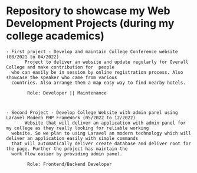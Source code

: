 # Repository to showcase my Web Development Projects (during my college academics)

    - First project - Develop and maintain College Conference website (08/2021 to 04/2022)
           Project to deliver an website and update regularly for Overall College and make contribution for  people 
      who can easily be in session by online registration process. Also showcase the speaker who came from various 
      countries. Also arrange them a map easy way to find nearby hotels. 
            
            Role: Developer || Maintenance
 
 #
    - Second Project - Develop College Website with admin panel using Laravel Modern PHP FrameWork (05/2022 to 12/2022) 
           Website that will deliver an application with admin panel for my college as they really looking for reliable working
      website. So we plan to using Laravel an modern technology which will deliver an application easily with simple commands
      that will automatically deliver create database and deliver root for the page. Further the project has maintain the 
      work flow easier by providing admin panel.
      
            Role: Frontend/Backend Developer
